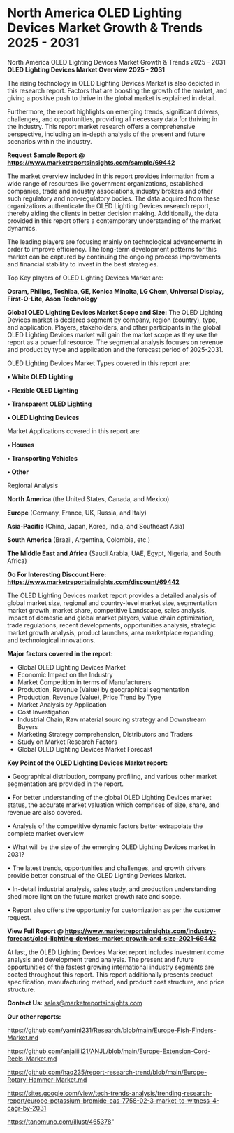 # North America OLED Lighting Devices Market Growth & Trends 2025 - 2031
North America OLED Lighting Devices Market Growth & Trends 2025 - 2031
<Strong> OLED Lighting Devices Market Overview 2025 - 2031</strong>

The rising technology in OLED Lighting Devices Market is also depicted in this research report. Factors that are boosting the growth of the market, and giving a positive push to thrive in the global market is explained in detail.

Furthermore, the report highlights on emerging trends, significant drivers, challenges, and opportunities, providing all necessary data for thriving in the industry. This report market research offers a comprehensive perspective, including an in-depth analysis of the present and future scenarios within the industry.

<strong>Request Sample Report @ <a href=https://www.marketreportsinsights.com/sample/69442>https://www.marketreportsinsights.com/sample/69442</a></strong>

The market overview included in this report provides information from a wide range of resources like government organizations, established companies, trade and industry associations, industry brokers and other such regulatory and non-regulatory bodies. The data acquired from these organizations authenticate the OLED Lighting Devices research report, thereby aiding the clients in better decision making. Additionally, the data provided in this report offers a contemporary understanding of the market dynamics.

The leading players are focusing mainly on technological advancements in order to improve efficiency. The long-term development patterns for this market can be captured by continuing the ongoing process improvements and financial stability to invest in the best strategies.

Top Key players of OLED Lighting Devices Market are:

<strong>Osram, Philips, Toshiba, GE, Konica Minolta, LG Chem, Universal Display, First-O-Lite, Ason Technology</strong>

<strong><b>Global OLED Lighting Devices Market Scope and Size:</b></strong>
The OLED Lighting Devices market is declared segment by company, region (country), type, and application. Players, stakeholders, and other participants in the global OLED Lighting Devices market will gain the market scope as they use the report as a powerful resource. The segmental analysis focuses on revenue and product by type and application and the forecast period of 2025-2031.

OLED Lighting Devices Market Types covered in this report are:

<strong>• White OLED Lighting

• Flexible OLED Lighting

• Transparent OLED Lighting

• OLED Lighting Devices</strong>

Market Applications covered in this report are:

<strong>• Houses

• Transporting Vehicles

• Other</strong> 

Regional Analysis

<strong>North America</strong> (the United States, Canada, and Mexico)

<strong>Europe</strong> (Germany, France, UK, Russia, and Italy)

<strong>Asia-Pacific</strong> (China, Japan, Korea, India, and Southeast Asia)

<strong>South America</strong> (Brazil, Argentina, Colombia, etc.)

<strong>The Middle East and Africa</strong> (Saudi Arabia, UAE, Egypt, Nigeria, and South Africa)

<strong>Go For Interesting Discount Here: <a href=https://www.marketreportsinsights.com/discount/69442>https://www.marketreportsinsights.com/discount/69442</a></strong>

The OLED Lighting Devices market report provides a detailed analysis of global market size, regional and country-level market size, segmentation market growth, market share, competitive Landscape, sales analysis, impact of domestic and global market players, value chain optimization, trade regulations, recent developments, opportunities analysis, strategic market growth analysis, product launches, area marketplace expanding, and technological innovations.

<strong><b>Major factors covered in the report:</b></strong>
<ul>
  <li>Global OLED Lighting Devices Market </li>
  <li>Economic Impact on the Industry</li>
  <li>Market Competition in terms of Manufacturers</li>
  <li>Production, Revenue (Value) by geographical segmentation</li>
  <li>Production, Revenue (Value), Price Trend by Type</li>
  <li>Market Analysis by Application</li>
  <li>Cost Investigation</li>
  <li>Industrial Chain, Raw material sourcing strategy and Downstream Buyers</li>
  <li>Marketing Strategy comprehension, Distributors and Traders</li>
  <li>Study on Market Research Factors</li>
  <li>Global OLED Lighting Devices Market Forecast</li>
</ul>

<strong><b>Key Point of the OLED Lighting Devices Market report:</b></strong>

• Geographical distribution, company profiling, and various other market segmentation are provided in the report.

• For better understanding of the global OLED Lighting Devices market status, the accurate market valuation which comprises of size, share, and revenue are also covered.

• Analysis of the competitive dynamic factors better extrapolate the complete market overview

• What will be the size of the emerging OLED Lighting Devices market in 2031?

• The latest trends, opportunities and challenges, and growth drivers provide better construal of the OLED Lighting Devices Market.

• In-detail industrial analysis, sales study, and production understanding shed more light on the future market growth rate and scope.

• Report also offers the opportunity for customization as per the customer request.

<strong><b>View Full Report @ <a href=https://www.marketreportsinsights.com/industry-forecast/oled-lighting-devices-market-growth-and-size-2021-69442>https://www.marketreportsinsights.com/industry-forecast/oled-lighting-devices-market-growth-and-size-2021-69442</a></b></strong>


At last, the OLED Lighting Devices Market report includes investment come analysis and development trend analysis. The present and future opportunities of the fastest growing international industry segments are coated throughout this report. This report additionally presents product specification, manufacturing method, and product cost structure, and price structure.

<strong>Contact Us:</strong>
sales@marketreportsinsights.com

<strong>Our other reports:</strong>

<a href=https://github.com/yamini231/Research/blob/main/Europe-Fish-Finders-Market.md>https://github.com/yamini231/Research/blob/main/Europe-Fish-Finders-Market.md</a>

<a href=https://github.com/anjaliiii21/ANJL/blob/main/Europe-Extension-Cord-Reels-Market.md>https://github.com/anjaliiii21/ANJL/blob/main/Europe-Extension-Cord-Reels-Market.md</a>

<a href=https://github.com/haq235/report-research-trend/blob/main/Europe-Rotary-Hammer-Market.md>https://github.com/haq235/report-research-trend/blob/main/Europe-Rotary-Hammer-Market.md</a>

<a href=https://sites.google.com/view/tech-trends-analysis/trending-research-report/europe-potassium-bromide-cas-7758-02-3-market-to-witness-4-cagr-by-2031>https://sites.google.com/view/tech-trends-analysis/trending-research-report/europe-potassium-bromide-cas-7758-02-3-market-to-witness-4-cagr-by-2031</a>

<a href=https://tanomuno.com/illust/465378>https://tanomuno.com/illust/465378</a>"
